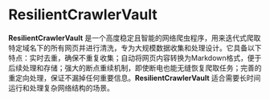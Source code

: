 # ResilientCrawlerVault
**ResilientCrawlerVault** 是一个高度稳定且智能的网络爬虫程序，用来迭代式爬取特定域名下的所有网页并进行清洗，专为大规模数据收集和处理设计。它具备以下特点：实时去重，确保不重复收集；自动将网页内容转换为Markdown格式，便于后续处理和存储；强大的断点重续机制，即使断电也能无缝恢复爬取任务；完善的重定向处理，保证不漏掉任何重要信息。**ResilientCrawlerVault** 适合需要长时间运行和处理复杂网络结构的场景。
